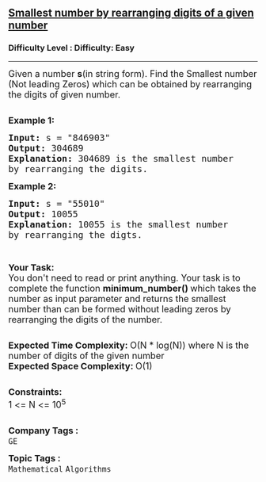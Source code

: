 <h2><a href="https://www.geeksforgeeks.org/problems/smallest-number-by-rearranging-digits-of-a-given-number0820/1">Smallest number by rearranging digits of a given number</a></h2><h3>Difficulty Level : Difficulty: Easy</h3><hr><div class="problems_problem_content__Xm_eO"><p><span style="font-size:18px">Given a number <strong>s</strong>(in string form).&nbsp;Find the Smallest number (Not leading Zeros) which can be obtained by rearranging the digits of given number.</span><br>
&nbsp;</p>

<p><span style="font-size:18px"><strong>Example 1:</strong></span></p>

<pre><span style="font-size:18px"><strong>Input: </strong>s = "846903"
<strong>Output: </strong>304689
<strong>Explanation: </strong>304689 is the smallest number
by rearranging the digits.</span>
</pre>

<p><span style="font-size:18px"><strong>Example 2:</strong></span></p>

<pre><span style="font-size:18px"><strong>Input: </strong>s = "55010"
<strong>Output: </strong>10055
<strong>Explanation: </strong>10055 is the smallest number 
by rearranging the digts.</span>
</pre>

<p>&nbsp;</p>

<p><span style="font-size:18px"><strong>Your Task:</strong></span><br>
<span style="font-size:18px">You don't need to read or print anything. Your task is to complete the function&nbsp;<strong>minimum_number()&nbsp;</strong>which takes the number as input parameter and returns the smallest number than can be formed without leading zeros by rearranging the digits of the number.</span><br>
&nbsp;</p>

<p><span style="font-size:18px"><strong>Expected Time Complexity:&nbsp;</strong>O(N * log(N)) where N is the number of digits of the given number<br>
<strong>Expected Space Complexity:&nbsp;</strong>O(1)</span><br>
&nbsp;</p>

<p><span style="font-size:18px"><strong>Constraints:</strong><br>
1 &lt;= N &lt;= 10<sup>5</sup></span><br>
&nbsp;</p>
</div><p><span style=font-size:18px><strong>Company Tags : </strong><br><code>GE</code>&nbsp;<br><p><span style=font-size:18px><strong>Topic Tags : </strong><br><code>Mathematical</code>&nbsp;<code>Algorithms</code>&nbsp;